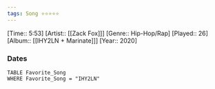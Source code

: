```yaml
---
tags: Song ⭐⭐⭐⭐⭐ 
---
```

[Time:: 5:53]
[Artist:: [[Zack Fox]]]
[Genre:: Hip-Hop/Rap]
[Played:: 26]
[Album:: [[IHY2LN + Marinate]]]
[Year:: 2020]
### Dates
````dataview
TABLE Favorite_Song
WHERE Favorite_Song = "IHY2LN"
````